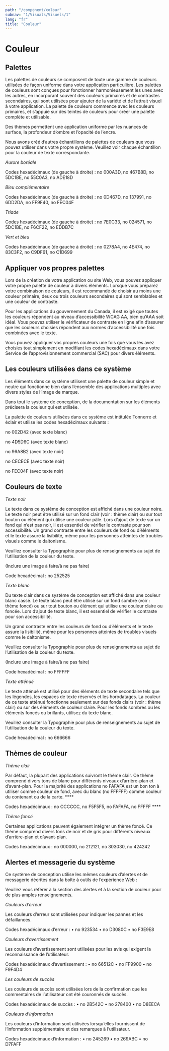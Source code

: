 ```yaml
---
path: "/component/colour"
subnav: "1/Visuals/Visuels/1"
lang: "fr"
title: "Couleur"
---
```


# Couleur
## Palettes

Les palettes de couleurs se composent de toute une gamme de couleurs utilisées de façon uniforme dans votre application particulière. Les palettes de couleurs sont conçues pour fonctionner harmonieusement les unes avec les autres, en incorporant souvent des couleurs primaires et de contrastes secondaires, qui sont utilisées pour ajouter de la variété et de l’attrait visuel à votre application. La palette de couleurs commence avec les couleurs primaires, et s’appuie sur des teintes de couleurs pour créer une palette complète et utilisable.

Des thèmes permettent une application uniforme par les nuances de surface, la profondeur d’ombre et l’opacité de l’encre.

Nous avons créé d’autres échantillons de palettes de couleurs que vous pouvez utiliser dans votre propre système. Veuillez voir chaque échantillon pour la couleur de texte correspondante.

*Aurore boréale*

Codes hexadécimaux (de gauche à droite) : no 000A3D, no 467B8D, no 5DC1BE, no 55C0A3, no ADE18D

*Bleu complémentaire*

Codes hexadécimaux (de gauche à droite) : no 0D467D, no 137991, no 6DD2DA, no FF9F40, no FEC04F

*Triade*

Codes hexadécimaux (de gauche à droite) : no 7E0C33, no 024571, no 5DC1BE, no F6CF22, no EDDB7C

*Vert et bleu*

Codes hexadécimaux (de gauche à droite) : no 0278A4, no 4E474, no 83C3F2, no C9DF61, no C1D699

## Appliquer vos propres palettes
Lors de la création de votre application ou site Web, vous pouvez appliquer votre propre palette de couleur à divers éléments. Lorsque vous préparez votre combinaison de couleurs, il est recommandé de choisir au moins une couleur primaire, deux ou trois couleurs secondaires qui sont semblables et une couleur de contraste.

Pour les applications du gouvernement du Canada, il est exigé que toutes les couleurs répondent au niveau d’accessibilité WCAG AA, bien qu’AAA soit idéal. Vous pouvez utiliser le vérificateur de contraste en ligne afin d’assurer que les couleurs choisies répondent aux normes d’accessibilité une fois combinées avec le texte.

Vous pouvez appliquer vos propres couleurs une fois que vous les avez choisies tout simplement en modifiant les codes hexadécimaux dans votre Service de l’approvisionnement commercial (SAC) pour divers éléments.

## Les couleurs utilisées dans ce système
Les éléments dans ce système utilisent une palette de couleur simple et neutre qui fonctionne bien dans l’ensemble des applications multiples avec divers styles de l’image de marque.

Dans tout le système de conception, de la documentation sur les éléments précisera la couleur qui est utilisée.

La palette de couleurs utilisées dans ce système est intitulée Tonnerre et éclair et utilise les codes hexadécimaux suivants :

no 002D42 (avec texte blanc)

no 4D5D6C (avec texte blanc)

no 96A8B2 (avec texte noir)

no CECECE (avec texte noir)

no FEC04F (avec texte noir)

## Couleurs de texte

*Texte noir*

Le texte dans ce système de conception est affiché dans une couleur noire. Le texte noir peut être utilisé sur un fond clair (voir : thème clair) ou sur tout bouton ou élément qui utilise une couleur pâle. Lors d’ajout de texte sur un fond qui n’est pas noir, il est essentiel de vérifier le contraste pour son accessibilité. Un grand contraste entre les couleurs de fond ou d’éléments et le texte assure la lisibilité, même pour les personnes atteintes de troubles visuels comme le daltonisme.

Veuillez consulter la Typographie pour plus de renseignements au sujet de l’utilisation de la couleur du texte.

(Inclure une image à faire/à ne pas faire)

Code hexadécimal : no 252525

*Texte blanc*

Du texte clair dans ce système de conception est affiché dans une couleur blanc cassé. Le texte blanc peut être utilisé sur un fond sombre (voir : thème foncé) ou sur tout bouton ou élément qui utilise une couleur claire ou foncée. Lors d’ajout de texte blanc, il est essentiel de vérifier le contraste pour son accessibilité.

Un grand contraste entre les couleurs de fond ou d’éléments et le texte assure la lisibilité, même pour les personnes atteintes de troubles visuels comme le daltonisme.

Veuillez consulter la Typographie pour plus de renseignements au sujet de l’utilisation de la couleur du texte.

(Inclure une image à faire/à ne pas faire)

Code hexadécimal : no FFFFFF

*Texte atténué*

Le texte atténué est utilisé pour des éléments de texte secondaire tels que les légendes, les espaces de texte réservés et les horodatages. La couleur de ce texte atténué fonctionne seulement sur des fonds clairs (voir : thème clair) ou sur des éléments de couleur claire. Pour les fonds sombres ou les éléments foncés ou brillants, utilisez du texte blanc.

Veuillez consulter la Typographie pour plus de renseignements au sujet de l’utilisation de la couleur du texte.

Code hexadécimal : no 666666

## Thèmes de couleur

*Thème clair*

Par défaut, la plupart des applications suivront le thème clair. Ce thème comprend divers tons de blanc pour différents niveaux d’arrière-plan et d’avant-plan. Pour la majorité des applications no FAFAFA est un bon ton à utiliser comme couleur de fond, avec du blanc (no FFFFFF) comme couleur du contenant ou de la carte. ****

Codes hexadécimaux : no CCCCCC, no F5F5F5, no FAFAFA, no FFFFF ****

*Thème foncé*

Certaines applications peuvent également intégrer un thème foncé. Ce thème comprend divers tons de noir et de gris pour différents niveaux d’arrière-plan et d’avant-plan.

Codes hexadécimaux : no 000000, no 212121, no 303030, no 424242

## Alertes et messagerie du système

Ce système de conception utilise les mêmes couleurs d’alertes et de messagerie décrites dans la boîte à outils de l’expérience Web :

Veuillez vous référer à la section des alertes et à la section de couleur pour de plus amples renseignements.

*Couleurs d’erreur* 

Les couleurs d’erreur sont utilisées pour indiquer les pannes et les défaillances.

Codes hexadécimaux d’erreur :
• no 923534
• no D3080C
• no F3E9E8

*Couleurs d’avertissement*

Les couleurs d’avertissement sont utilisées pour les avis qui exigent la reconnaissance de l’utilisateur.

Codes hexadécimaux d’avertissement :
• no 66512C
• no FF9900
• no F9F4D4

*Les couleurs de succès*

Les couleurs de succès sont utilisées lors de la confirmation que les commentaires de l’utilisateur ont été couronnés de succès.

Codes hexadécimaux de succès :
• no 2B542C
• no 278400
• no D8EECA

*Couleurs d’information*

Les couleurs d’information sont utilisées lorsqu’elles fournissent de l’information supplémentaire et des remarques à l’utilisateur.

Codes hexadécimaux d’information :
• no 245269
• no 269ABC
• no D7FAFF
